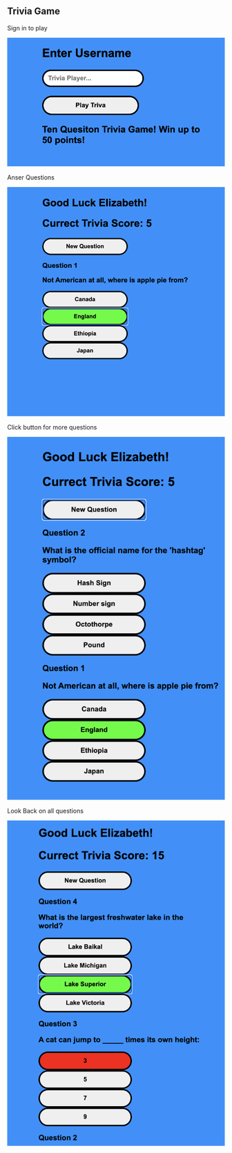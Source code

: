 <h2>Trivia Game</h2>
<p>Sign in to play</p>
<img src='./src/Images/signIn.png' alt='oneQuestion'/>
<p>Anser Questions</p>
<img src='./src/Images/question.png' alt='oneQuestion'/>
<p>Click button for more questions</p>
<img src='./src/Images/questions.png' alt='quesitons' />
<p>Look Back on all questions</p>
<img src='./src/Images/oldQuestions.png' />